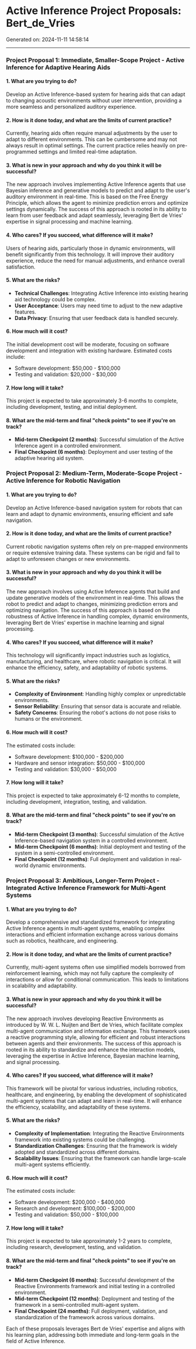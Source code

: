 # Active Inference Project Proposals: Bert_de_Vries

Generated on: 2024-11-11 14:58:14

---

### Project Proposal 1: Immediate, Smaller-Scope Project - Active Inference for Adaptive Hearing Aids

#### 1. What are you trying to do?
Develop an Active Inference-based system for hearing aids that can adapt to changing acoustic environments without user intervention, providing a more seamless and personalized auditory experience.

#### 2. How is it done today, and what are the limits of current practice?
Currently, hearing aids often require manual adjustments by the user to adapt to different environments. This can be cumbersome and may not always result in optimal settings. The current practice relies heavily on pre-programmed settings and limited real-time adaptation.

#### 3. What is new in your approach and why do you think it will be successful?
The new approach involves implementing Active Inference agents that use Bayesian inference and generative models to predict and adapt to the user's auditory environment in real-time. This is based on the Free Energy Principle, which allows the agent to minimize prediction errors and optimize settings dynamically. The success of this approach is rooted in its ability to learn from user feedback and adapt seamlessly, leveraging Bert de Vries' expertise in signal processing and machine learning.

#### 4. Who cares? If you succeed, what difference will it make?
Users of hearing aids, particularly those in dynamic environments, will benefit significantly from this technology. It will improve their auditory experience, reduce the need for manual adjustments, and enhance overall satisfaction.

#### 5. What are the risks?
- **Technical Challenges**: Integrating Active Inference into existing hearing aid technology could be complex.
- **User Acceptance**: Users may need time to adjust to the new adaptive features.
- **Data Privacy**: Ensuring that user feedback data is handled securely.

#### 6. How much will it cost?
The initial development cost will be moderate, focusing on software development and integration with existing hardware. Estimated costs include:
- Software development: $50,000 - $100,000
- Testing and validation: $20,000 - $30,000

#### 7. How long will it take?
This project is expected to take approximately 3-6 months to complete, including development, testing, and initial deployment.

#### 8. What are the mid-term and final "check points" to see if you're on track?
- **Mid-term Checkpoint (2 months)**: Successful simulation of the Active Inference agent in a controlled environment.
- **Final Checkpoint (6 months)**: Deployment and user testing of the adaptive hearing aid system.

### Project Proposal 2: Medium-Term, Moderate-Scope Project - Active Inference for Robotic Navigation

#### 1. What are you trying to do?
Develop an Active Inference-based navigation system for robots that can learn and adapt to dynamic environments, ensuring efficient and safe navigation.

#### 2. How is it done today, and what are the limits of current practice?
Current robotic navigation systems often rely on pre-mapped environments or require extensive training data. These systems can be rigid and fail to adapt to unforeseen changes or new environments.

#### 3. What is new in your approach and why do you think it will be successful?
The new approach involves using Active Inference agents that build and update generative models of the environment in real-time. This allows the robot to predict and adapt to changes, minimizing prediction errors and optimizing navigation. The success of this approach is based on the robustness of Active Inference in handling complex, dynamic environments, leveraging Bert de Vries' expertise in machine learning and signal processing.

#### 4. Who cares? If you succeed, what difference will it make?
This technology will significantly impact industries such as logistics, manufacturing, and healthcare, where robotic navigation is critical. It will enhance the efficiency, safety, and adaptability of robotic systems.

#### 5. What are the risks?
- **Complexity of Environment**: Handling highly complex or unpredictable environments.
- **Sensor Reliability**: Ensuring that sensor data is accurate and reliable.
- **Safety Concerns**: Ensuring the robot's actions do not pose risks to humans or the environment.

#### 6. How much will it cost?
The estimated costs include:
- Software development: $100,000 - $200,000
- Hardware and sensor integration: $50,000 - $100,000
- Testing and validation: $30,000 - $50,000

#### 7. How long will it take?
This project is expected to take approximately 6-12 months to complete, including development, integration, testing, and validation.

#### 8. What are the mid-term and final "check points" to see if you're on track?
- **Mid-term Checkpoint (3 months)**: Successful simulation of the Active Inference-based navigation system in a controlled environment.
- **Mid-term Checkpoint (6 months)**: Initial deployment and testing of the system in a semi-controlled environment.
- **Final Checkpoint (12 months)**: Full deployment and validation in real-world dynamic environments.

### Project Proposal 3: Ambitious, Longer-Term Project - Integrated Active Inference Framework for Multi-Agent Systems

#### 1. What are you trying to do?
Develop a comprehensive and standardized framework for integrating Active Inference agents in multi-agent systems, enabling complex interactions and efficient information exchange across various domains such as robotics, healthcare, and engineering.

#### 2. How is it done today, and what are the limits of current practice?
Currently, multi-agent systems often use simplified models borrowed from reinforcement learning, which may not fully capture the complexity of interactions or allow for conditional communication. This leads to limitations in scalability and adaptability.

#### 3. What is new in your approach and why do you think it will be successful?
The new approach involves developing Reactive Environments as introduced by W. W. L. Nuijten and Bert de Vries, which facilitate complex multi-agent communication and information exchange. This framework uses a reactive programming style, allowing for efficient and robust interactions between agents and their environments. The success of this approach is rooted in its ability to standardize and enhance the interaction models, leveraging the expertise in Active Inference, Bayesian machine learning, and signal processing.

#### 4. Who cares? If you succeed, what difference will it make?
This framework will be pivotal for various industries, including robotics, healthcare, and engineering, by enabling the development of sophisticated multi-agent systems that can adapt and learn in real-time. It will enhance the efficiency, scalability, and adaptability of these systems.

#### 5. What are the risks?
- **Complexity of Implementation**: Integrating the Reactive Environments framework into existing systems could be challenging.
- **Standardization Challenges**: Ensuring that the framework is widely adopted and standardized across different domains.
- **Scalability Issues**: Ensuring that the framework can handle large-scale multi-agent systems efficiently.

#### 6. How much will it cost?
The estimated costs include:
- Software development: $200,000 - $400,000
- Research and development: $100,000 - $200,000
- Testing and validation: $50,000 - $100,000

#### 7. How long will it take?
This project is expected to take approximately 1-2 years to complete, including research, development, testing, and validation.

#### 8. What are the mid-term and final "check points" to see if you're on track?
- **Mid-term Checkpoint (6 months)**: Successful development of the Reactive Environments framework and initial testing in a controlled environment.
- **Mid-term Checkpoint (12 months)**: Deployment and testing of the framework in a semi-controlled multi-agent system.
- **Final Checkpoint (24 months)**: Full deployment, validation, and standardization of the framework across various domains.

Each of these proposals leverages Bert de Vries' expertise and aligns with his learning plan, addressing both immediate and long-term goals in the field of Active Inference.